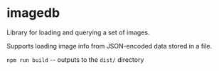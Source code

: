 imagedb
===

Library for loading and querying a set of images.

Supports loading image info from JSON-encoded data stored in a file.

`npm run build` -- outputs to the `dist/` directory
